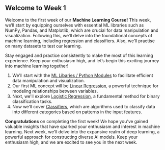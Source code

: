 ## Welcome to Week 1
Welcome to the first week of our **Machine Learning Course!** This week, we’ll start by equipping ourselves with essential ML libraries such as NumPy, Pandas, and Matplotlib, which are crucial for data manipulation and visualization. Following this, we’ll delve into the foundational concepts of machine learning, including regression and classifiers. Also, we'll practise on many datasets to test our learning.

Stay engaged and practice consistently to make the most of this learning experience. Keep your enthusiasm high, and let’s begin this exciting journey into machine learning together!

1. We'll start with the [ML Libaries / Python Modules](https://github.com/ShahuPatil07/Learner-Space-Computer-Vision/tree/25509c6a33b0dffda5d6ff0270022387da0f1e92/Week%201/Python%20Modules) to facilitate efficient data manipulation and visualization.
2. Our first ML concept will be [Linear Regression](https://github.com/ShahuPatil07/Learner-Space-Computer-Vision/tree/25509c6a33b0dffda5d6ff0270022387da0f1e92/Week%201/Linear%20Regression), a powerful technique for modeling relationships between variables.
3. Next, we'll explore [Logistic Regression](https://github.com/ShahuPatil07/Learner-Space-Computer-Vision/tree/25509c6a33b0dffda5d6ff0270022387da0f1e92/Week%201/Logistic%20Regression), a fundamental method for binary classification tasks.
4. Now we'll cover [Classifiers](Classifierggs), which are algorithms used to classify data into different categories based on patterns in the input features.

**Congratulations** on completing the first week! We hope you've gained valuable insights that have sparked your enthusiasm and interest in machine learning. Next week, we'll delve into the expansive realm of deep learning, a powerful approach for constructing diverse AI models. Keep your enthusiasm high, and we are excited to see you in the next week.
